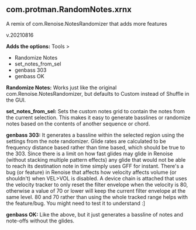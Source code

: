 ## com.protman.RandomNotes.xrnx
A remix of com.Renoise.NotesRandomizer that adds more features

v.20210816

**Adds the options:**
Tools > 
- Randomize Notes
- set_notes_from_sel
- genbass 303
- genbass OK

**Randomize Notes:**
Works just like the original com.Renoise.NotesRandomizer, but defaults to Custom instead of Shuffle in the GUI.

**set_notes_from_sel:**
Sets the custom notes grid to contain the notes from the current selection. This makes it easy to generate basslines or randomize notes based on the contents of another sequence or chord.

**genbass 303:**
It generates a bassline within the selected region using the settings from the note randomizer.
Glide rates are calculated to be frequency distance based rather than time based, which should be true to the 303. Since there is a limit on how fast glides may glide in Renoise (without stacking multiple pattern effects) any glide that would not be able to reach its destination note in time simply uses GFF for instant. There's a bug (or feature) in Renoise that affects how velocity affects volume (or shouldn't) when VEL>VOL is disabled. A device chain is attached that uses the velocity tracker to only reset the filter envelope when the velocity is 80, otherwise  a value of 70 or lower will keep the current filter envelope at the same level. 80 and 70 rather than using the whole tracked range helps with the feature/bug. You might need to test it to understand :]

**genbass OK:**
Like the above, but it just generates a bassline of notes and note-offs without the glides.
